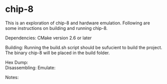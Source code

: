 # chip-8
This is an exploration of chip-8 and hardware emulation. Following 
are some instructions on building and running chip-8.

Dependencies:
CMake version 2.6 or later

Building:
Running the build.sh script should be sufucient to build the project.
The binary chip-8 will be placed in the build folder.

Hex Dump:<br>
Disassembling:
Emulate:

Notes:

